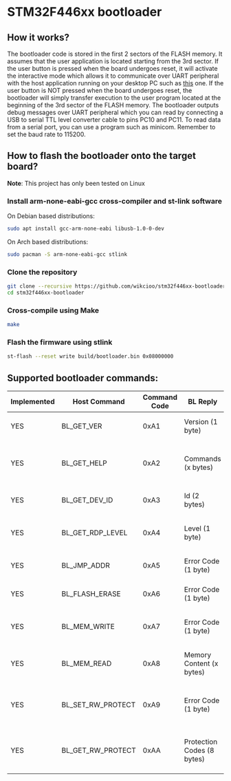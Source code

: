 # STM32F446xx bootloader

## How it works?
The bootloader code is stored in the first 2 sectors of the FLASH memory. It assumes that the user application is located starting from the 3rd sector. If the user button is pressed when the board undergoes reset, it will activate the interactive mode which allows it to communicate over UART peripheral with the host application running on your desktop PC such as [this](https://github.com/wikcioo/stm32-flash-programmer-cli) one. If the user button is NOT pressed when the board undergoes reset, the bootloader will simply transfer execution to the user program located at the beginning of the 3rd sector of the FLASH memory. The bootloader outputs debug messages over UART peripheral which you can read by connecting a USB to serial TTL level converter cable to pins PC10 and PC11. To read data from a serial port, you can use a program such as minicom. Remember to set the baud rate to 115200.

## How to flash the bootloader onto the target board?
**Note**: This project has only been tested on Linux

### Install arm-none-eabi-gcc cross-compiler and st-link software
On Debian based distributions:
```sh
sudo apt install gcc-arm-none-eabi libusb-1.0-0-dev
```
On Arch based distributions:
```sh
sudo pacman -S arm-none-eabi-gcc stlink
```

### Clone the repository
```sh
git clone --recursive https://github.com/wikcioo/stm32f446xx-bootloader.git
cd stm32f446xx-bootloader
```

### Cross-compile using Make
```sh
make
```

### Flash the firmware using stlink
```sh
st-flash --reset write build/bootloader.bin 0x08000000
```

## Supported bootloader commands:
| Implemented | Host Command      | Command Code | BL Reply                   | Description                                              |
| ----------- | ----------------- | ------------ | -------------------------- | -------------------------------------------------------- |
| YES         | BL_GET_VER        | 0xA1         | Version (1 byte)           | Get the bootloader version                               |
| YES         | BL_GET_HELP       | 0xA2         | Commands (x bytes)         | Get all commands supported by the bootloader             |
| YES         | BL_GET_DEV_ID     | 0xA3         | Id (2 bytes)               | Get device identification number                         |
| YES         | BL_GET_RDP_LEVEL  | 0xA4         | Level (1 byte)             | Get FLASH read protection level                          |
| YES         | BL_JMP_ADDR       | 0xA5         | Error Code (1 byte)        | Jump to specified address                                |
| YES         | BL_FLASH_ERASE    | 0xA6         | Error Code (1 byte)        | Erase sector(s) of the FLASH                             |
| YES         | BL_MEM_WRITE      | 0xA7         | Error Code (1 byte)        | Write to FLASH memory of the MCU                         |
| YES         | BL_MEM_READ       | 0xA8         | Memory Content (x bytes)   | Read from FLASH memory of the MCU                        |
| YES         | BL_SET_RW_PROTECT | 0xA9         | Error Code (1 byte)        | Enable read/write protection of FLASH sectors            |
| YES         | BL_GET_RW_PROTECT | 0xAA         | Protection Codes (8 bytes) | Get read/write protection of FLASH sectors               |
